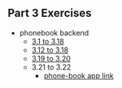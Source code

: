 ## Part 3 Exercises
- phonebook backend
  - [3.1 to 3.18](./phonebook-backend)
  - [3.12 to 3.18](./phonebook-backend)
  - [3.19 to 3.20](../../Part2/phonebook)
  - 3.21 to 3.22
     - [phone-book app link](https://phone-book-qotb.onrender.com/)
  
